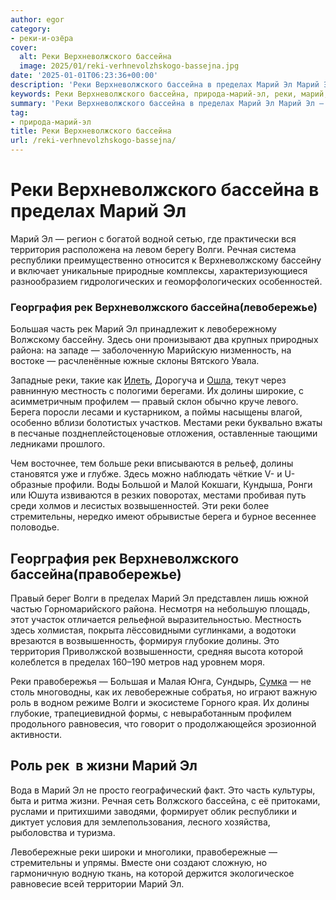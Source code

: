 ```yaml
---
author: egor
category:
- реки-и-озёра
cover:
  alt: Реки Верхневолжского бассейна
  image: 2025/01/reki-verhnevolzhskogo-bassejna.jpg
date: '2025-01-01T06:23:36+00:00'
description: 'Реки Верхневолжского бассейна в пределах Марий Эл Марий Эл — регион с богатой водной сетью, где практически вся территория расположена на левом берегу...'
keywords: Реки Верхневолжского бассейна, природа-марий-эл, реки, марий, бассейна, рек, долины, верхневолжского, пределах, волги, территория, речная, республики, бассейну, георграфия, большая, часть
summary: 'Реки Верхневолжского бассейна в пределах Марий Эл Марий Эл — регион с богатой водной сетью, где практически вся территория расположена на левом берегу...'
tag:
- природа-марий-эл
title: Реки Верхневолжского бассейна
url: /reki-verhnevolzhskogo-bassejna/
---
```


# **Реки Верхневолжского бассейна в пределах Марий Эл**

Марий Эл — регион с богатой водной сетью, где практически вся территория расположена на левом берегу Волги. Речная система республики преимущественно относится к Верхневолжскому бассейну и включает уникальные природные комплексы, характеризующиеся разнообразием гидрологических и геоморфологических особенностей.

### Георграфия рек Верхневолжского бассейна(левобережье)

Большая часть рек Марий Эл принадлежит к левобережному Волжскому бассейну. Здесь они пронизывают два крупных природных района: на западе — заболоченную Марийскую низменность, на востоке — расчленённые южные склоны Вятского Увала.

Западные реки, такие как [Илеть](/zhivaya-ilet-reka-chto-ne-zamerzaet-v-zimnij-stuzhu/), Дорогуча и [Ошла](/reka-oshla/), текут через равнинную местность с пологими берегами. Их долины широкие, с асимметричным профилем — правый склон обычно круче левого. Берега поросли лесами и кустарником, а поймы насыщены влагой, особенно вблизи болотистых участков. Местами реки буквально вжаты в песчаные позднеплейстоценовые отложения, оставленные тающими ледниками прошлого.

Чем восточнее, тем больше реки вписываются в рельеф, долины становятся уже и глубже. Здесь можно наблюдать чёткие V- и U-образные профили. Воды Большой и Малой Кокшаги, Кундыша, Ронги или Юшута извиваются в резких поворотах, местами пробивая путь среди холмов и лесистых возвышенностей. Эти реки более стремительны, нередко имеют обрывистые берега и бурное весеннее половодье.

## Георграфия рек Верхневолжского бассейна(правобережье)

Правый берег Волги в пределах Марий Эл представлен лишь южной частью Горномарийского района. Несмотря на небольшую площадь, этот участок отличается рельефной выразительностью. Местность здесь холмистая, покрыта лёссовидными суглинками, а водотоки врезаются в возвышенность, формируя глубокие долины. Это территория Приволжской возвышенности, средняя высота которой колеблется в пределах 160–190 метров над уровнем моря.

Реки правобережья — Большая и Малая Юнга, Сундырь, [Сумка](/river_mariel/) — не столь многоводны, как их левобережные собратья, но играют важную роль в водном режиме Волги и экосистеме Горного края. Их долины глубокие, трапециевидной формы, с невыработанным профилем продольного равновесия, что говорит о продолжающейся эрозионной активности.

## Роль рек  в жизни Марий Эл

Вода в Марий Эл не просто географический факт. Это часть культуры, быта и ритма жизни. Речная сеть Волжского бассейна, с её притоками, руслами и притихшими заводями, формирует облик республики и диктует условия для землепользования, лесного хозяйства, рыболовства и туризма.

Левобережные реки широки и многолики, правобережные — стремительны и упрямы. Вместе они создают сложную, но гармоничную водную ткань, на которой держится экологическое равновесие всей территории Марий Эл.